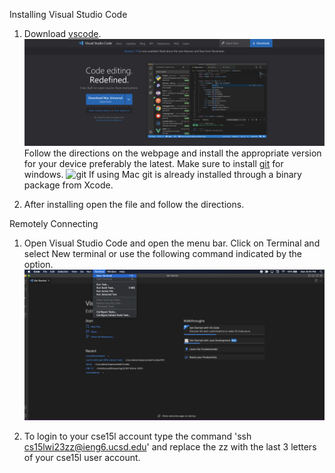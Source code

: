 Installing Visual Studio Code
1. Download [vscode](https://code.visualstudio.com/). 
![Vscode Download Page](Vscode.png)	
Follow the directions on the webpage and install the appropriate version for your device preferably the latest. 
Make sure to install [git](https://gitforwindows.org/) for windows.
![git]()
If using Mac git is already installed through a binary package from Xcode. 

2. After installing open the file and follow the directions.

Remotely Connecting
1. Open Visual Studio Code and open the menu bar. Click on Terminal and select New terminal or use the following command indicated by the option.  
![New Terminal](Terminal.png)

2. To login to your cse15l account type the command 'ssh cs15lwi23zz@ieng6.ucsd.edu' and replace the zz with the last 3 letters of your cse15l user account. 

